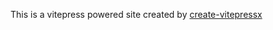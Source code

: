 This is a vitepress powered site created by [create-vitepressx](https://github.com/xnscu/create-vitepressx)